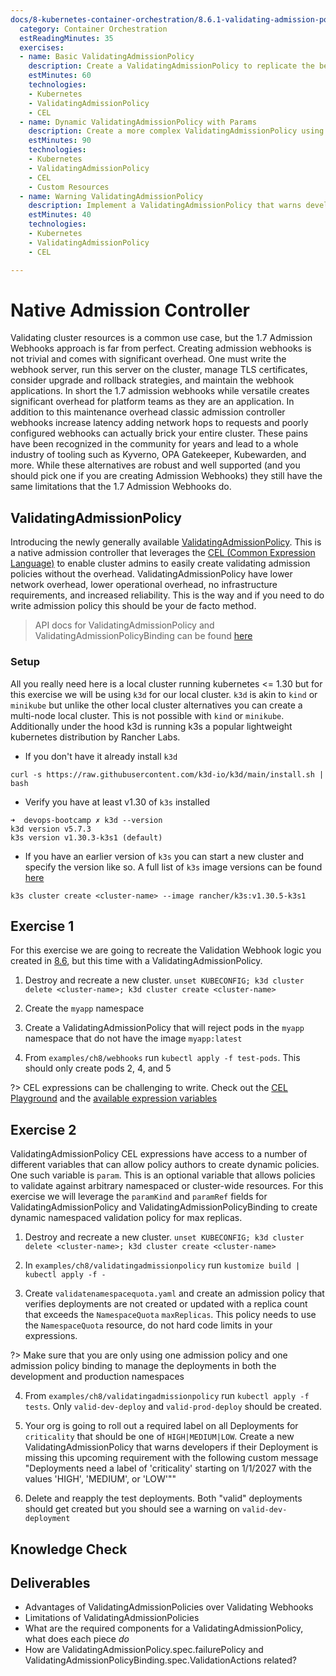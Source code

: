 ```yaml
---
docs/8-kubernetes-container-orchestration/8.6.1-validating-admission-policy.md:
  category: Container Orchestration
  estReadingMinutes: 35
  exercises:
  - name: Basic ValidatingAdmissionPolicy
    description: Create a ValidatingAdmissionPolicy to replicate the behavior of a Validating Webhook, rejecting pods in a specific namespace based on image.
    estMinutes: 60
    technologies:
    - Kubernetes
    - ValidatingAdmissionPolicy
    - CEL
  - name: Dynamic ValidatingAdmissionPolicy with Params
    description: Create a more complex ValidatingAdmissionPolicy using paramKind and paramRef to implement dynamic, namespace-specific validation for deployment replica counts.
    estMinutes: 90
    technologies:
    - Kubernetes
    - ValidatingAdmissionPolicy
    - CEL
    - Custom Resources
  - name: Warning ValidatingAdmissionPolicy
    description: Implement a ValidatingAdmissionPolicy that warns developers about an upcoming required label on Deployments.
    estMinutes: 40
    technologies:
    - Kubernetes
    - ValidatingAdmissionPolicy
    - CEL

---
```


# Native Admission Controller

Validating cluster resources is a common use case, but the 1.7 Admission Webhooks approach is far from perfect. Creating admission webhooks is not trivial and comes with significant overhead. One must write the webhook server, run this server on the cluster, manage TLS certificates, consider upgrade and rollback strategies, and maintain the webhook applications. In short the 1.7 admission webhooks while versatile creates significant overhead for platform teams as they are an application. In addition to this maintenance overhead classic admission controller webhooks increase latency adding network hops to requests and poorly configured webhooks can actually brick your entire cluster. These pains have been recognized in the community for years and lead to a whole industry of tooling such as Kyverno, OPA Gatekeeper, Kubewarden, and more. While these alternatives are robust and well supported (and you should pick one if you are creating Admission Webhooks) they still have the same limitations that the 1.7 Admission Webhooks do.

## ValidatingAdmissionPolicy

Introducing the newly generally available [ValidatingAdmissionPolicy](https://kubernetes.io/docs/reference/access-authn-authz/validating-admission-policy/). This is a native admission controller that leverages the [CEL (Common Expression Language)](https://github.com/google/cel-spec/blob/master/doc/intro.md) to enable cluster admins to easily create validating admission policies without the overhead. ValidatingAdmissionPolicy have lower network overhead, lower operational overhead, no infrastructure requirements, and increased reliability. This is the way and if you need to do write admission policy this should be your de facto method.

> API docs for ValidatingAdmissionPolicy and ValidatingAdmissionPolicyBinding can be found [here](https://kubernetes.io/docs/reference/generated/kubernetes-api/v1.30/#validatingadmissionpolicy-v1-admissionregistration-k8s-io)

### Setup

All you really need here is a local cluster running kubernetes <= 1.30 but for this exercise we will be using `k3d` for our local cluster. `k3d` is akin to `kind` or `minikube` but unlike the other local cluster alternatives you can create a multi-node local cluster. This is not possible with `kind` or `minikube`. Additionally under the hood k3d is running k3s a popular lightweight kubernetes distribution by Rancher Labs.

- If you don't have it already install `k3d`
```shell
curl -s https://raw.githubusercontent.com/k3d-io/k3d/main/install.sh | bash
```

- Verify you have at least v1.30 of `k3s` installed
```shell
➜  devops-bootcamp ✗ k3d --version
k3d version v5.7.3
k3s version v1.30.3-k3s1 (default)
```

- If you have an earlier version of `k3s` you can start a new cluster and specify the version like so. A full list of `k3s` image versions can be found [here](https://hub.docker.com/r/rancher/k3s/tags)
```shell
k3s cluster create <cluster-name> --image rancher/k3s:v1.30.5-k3s1
```

## Exercise 1

For this exercise we are going to recreate the Validation Webhook logic you created in [8.6](./8.6-webhooks.md), but this time with a ValidatingAdmissionPolicy.

1) Destroy and recreate a new cluster. `unset KUBECONFIG; k3d cluster delete <cluster-name>; k3d cluster create <cluster-name>`

2) Create the `myapp` namespace

3) Create a ValidatingAdmissionPolicy that will reject pods in the `myapp` namespace that do not have the image `myapp:latest`

4) From `examples/ch8/webhooks` run `kubectl apply -f test-pods`. This should only create pods 2, 4, and 5

?> CEL expressions can be challenging to write. Check out the [CEL Playground](https://playcel.undistro.io/) and the [available expression variables](https://kubernetes.io/docs/reference/access-authn-authz/validating-admission-policy/#validation-expression)

## Exercise 2

ValidatingAdmissionPolicy CEL expressions have access to a number of different variables that can allow policy authors to create dynamic policies. One such variable is `param`. This is an optional variable that allows policies to validate against arbitrary namespaced or cluster-wide resources. For this exercise we will leverage the `paramKind` and `paramRef` fields for ValidatingAdmissionPolicy and ValidatingAdmissionPolicyBinding to create dynamic namespaced validation policy for max replicas.

1) Destroy and recreate a new cluster. `unset KUBECONFIG; k3d cluster delete <cluster-name>; k3d cluster create <cluster-name>`

2) In `examples/ch8/validatingadmissionpolicy` run `kustomize build | kubectl apply -f -`

3) Create `validatenamespacequota.yaml` and create an admission policy that verifies deployments are not created or updated with a replica count that exceeds the `NamespaceQuota` `maxReplicas`. This policy needs to use the `NamespaceQuota` resource, do not hard code limits in your expressions.

?> Make sure that you are only using one admission policy and one admission policy binding to manage the deployments in both the development and production namespaces

4) From `examples/ch8/validatingadmissionpolicy` run `kubectl apply -f tests`. Only `valid-dev-deploy` and `valid-prod-deploy` should be created.

5) Your org is going to roll out a required label on all Deployments for `criticality` that should be one of `HIGH|MEDIUM|LOW`. Create a new ValidatingAdmissionPolicy that warns developers if their Deployment is missing this upcoming requirement with the following custom message "Deployments need a label of 'criticality' starting on 1/1/2027 with the values 'HIGH', 'MEDIUM', or 'LOW'""

6) Delete and reapply the test deployments. Both "valid" deployments should get created but you should see a warning on `valid-dev-deployment`

## Knowledge Check

<div class="quizdown">
  <div id="chapter-8/8.6.1/validatingadmissionpolicy-quiz.js"></div>
</div>

## Deliverables

- Advantages of ValidatingAdmissionPolicies over Validating Webhooks
- Limitations of ValidatingAdmissionPolicies
- What are the required components for a ValidatingAdmissionPolicy, what does each piece _do_
- How are ValidatingAdmissionPolicy.spec.failurePolicy and ValidatingAdmissionPolicyBinding.spec.ValidationActions related?
